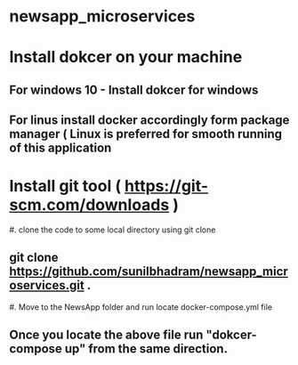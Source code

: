 # newsapp_microservices

# Install dokcer on your machine
   ## For windows 10 - Install dokcer for windows 
   ## For linus install docker accordingly form package manager ( Linux is preferred for smooth running of this application

#  Install git tool ( https://git-scm.com/downloads )

#. clone the code to some local directory using git clone 
   ## git clone https://github.com/sunilbhadram/newsapp_microservices.git .
   
#. Move to the NewsApp folder and run locate docker-compose.yml file 
   ## Once you locate the above file run  "dokcer-compose up"  from the same direction. 